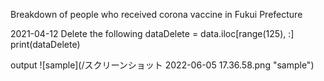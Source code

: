 Breakdown of people who received corona vaccine in Fukui Prefecture

2021-04-12 Delete the following
dataDelete = data.iloc[range(125), :]
print(dataDelete)

output
![sample](/スクリーンショット 2022-06-05 17.36.58.png "sample")
